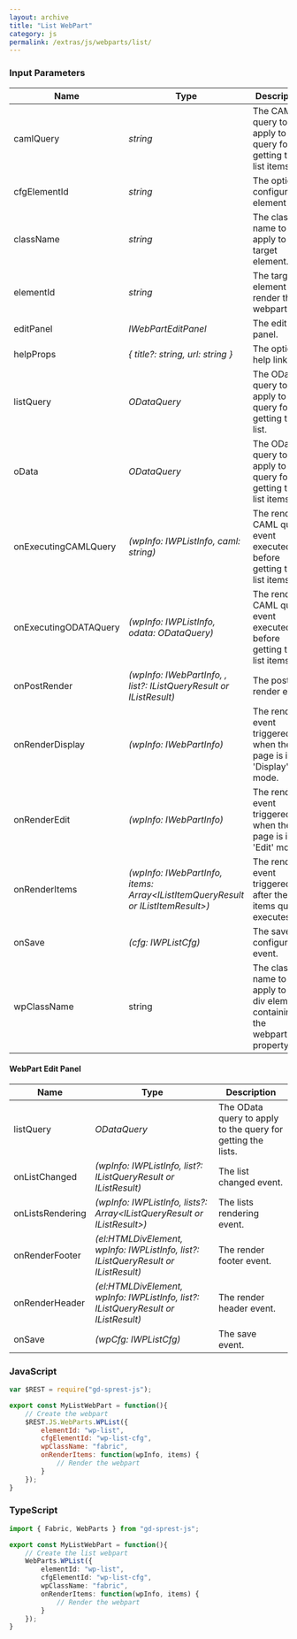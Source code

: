 ```yaml
---
layout: archive
title: "List WebPart"
category: js
permalink: /extras/js/webparts/list/
---
```

### Input Parameters

| Name | Type | Description |
| --- | --- | --- |
| camlQuery | _string_ | The CAML query to apply to the query for getting the list items. |
| cfgElementId | _string_ | The optional configuration element id |
| className | _string_ | The class name to apply to the target element. |
| elementId | _string_ | The target element id to render the webpart to |
| editPanel | _IWebPartEditPanel_ | The edit panel. |
| helpProps | _{ title?: string, url: string }_ | The optional help link. |
| listQuery | _ODataQuery_ | The OData query to apply to the query for getting the list. |
| oData | _ODataQuery_ | The OData query to apply to the query for getting the list items. |
| onExecutingCAMLQuery | _(wpInfo: IWPListInfo, caml: string)_ | The render CAML query event executed before getting the list items. | 
| onExecutingODATAQuery | _(wpInfo: IWPListInfo, odata: ODataQuery)_ | The render CAML query event executed before getting the list items. |
| onPostRender | _(wpInfo: IWebPartInfo, , list?: IListQueryResult or IListResult)_ | The post render event. |
| onRenderDisplay | _(wpInfo: IWebPartInfo)_ | The render event triggered when the page is in 'Display' mode. |
| onRenderEdit | _(wpInfo: IWebPartInfo)_ | The render event triggered when the page is in 'Edit' mode. |
| onRenderItems | _(wpInfo: IWebPartInfo, items: Array&lt;IListItemQueryResult or IListItemResult&gt;)_ | The render event triggered after the items query executes. |
| onSave | _(cfg: IWPListCfg)_ | The save configuration event. |
| wpClassName | string | The class name to apply to the div element containing the webpartid property. |

#### WebPart Edit Panel

| Name | Type | Description |
| --- | --- | --- |
| listQuery | _ODataQuery_ | The OData query to apply to the query for getting the lists. |
| onListChanged | _(wpInfo: IWPListInfo, list?: IListQueryResult or IListResult)_ | The list changed event. |
| onListsRendering | _(wpInfo: IWPListInfo, lists?: Array&lt;IListQueryResult or IListResult&gt;)_ | The lists rendering event. |
| onRenderFooter | _(el:HTMLDivElement, wpInfo: IWPListInfo, list?: IListQueryResult or IListResult)_ | The render footer event. |
| onRenderHeader | _(el:HTMLDivElement, wpInfo: IWPListInfo, list?: IListQueryResult or IListResult)_ | The render header event. |
| onSave | _(wpCfg: IWPListCfg)_ | The save event. |

### JavaScript

```js
var $REST = require("gd-sprest-js");

export const MyListWebPart = function(){
    // Create the webpart
    $REST.JS.WebParts.WPList({
        elementId: "wp-list",
        cfgElementId: "wp-list-cfg",
        wpClassName: "fabric",
        onRenderItems: function(wpInfo, items) {
            // Render the webpart
        }
    });
}
```

### TypeScript

```ts
import { Fabric, WebParts } from "gd-sprest-js";

export const MyListWebPart = function(){
    // Create the list webpart
    WebParts.WPList({
        elementId: "wp-list",
        cfgElementId: "wp-list-cfg",
        wpClassName: "fabric",
        onRenderItems: function(wpInfo, items) {
            // Render the webpart
        }
    });
}
```